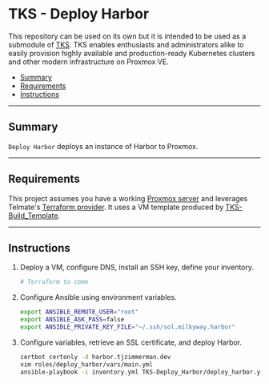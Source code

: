 # TKS - Deploy Harbor

This repository can be used on its own but it is intended to be used as a submodule of [TKS](https://github.com/zimmertr/TKS). TKS enables enthusiasts and administrators alike to easily provision highly available and production-ready Kubernetes clusters and other modern infrastructure on Proxmox VE. 

* [Summary](#Summary)
* [Requirements](#Requirements)
* [Instructions](#Instructions)
<hr>

## Summary

`Deploy Harbor` deploys an instance of Harbor to Proxmox.
<hr>

## Requirements

This project assumes you have a working [Proxmox server](https://github.com/zimmertr/TKS-Bootstrap_Proxmox) and leverages Telmate's [Terraform provider](https://github.com/Telmate/terraform-provider-proxmox). It uses a VM template produced by [TKS-Build_Template](https://github.com/zimmertr/TKS-Build_Template).
<hr>

## Instructions


1. Deploy a VM, configure DNS, install an SSH key, define your inventory.

   ```bash
   # Terraform to come
   ```

2. Configure Ansible using environment variables.

    ```bash
    export ANSIBLE_REMOTE_USER="root"
    export ANSIBLE_ASK_PASS=false
    export ANSIBLE_PRIVATE_KEY_FILE="~/.ssh/sol.milkyway.harbor"
    ```

3.  Configure variables, retrieve an SSL certificate, and deploy Harbor.

    ```bash
    certbot certonly -d harbor.tjzimmerman.dev
    vim roles/deploy_harbor/vars/main.yml
    ansible-playbook -i inventory.yml TKS-Deploy_Harbor/deploy_harbor.yml
    ```

